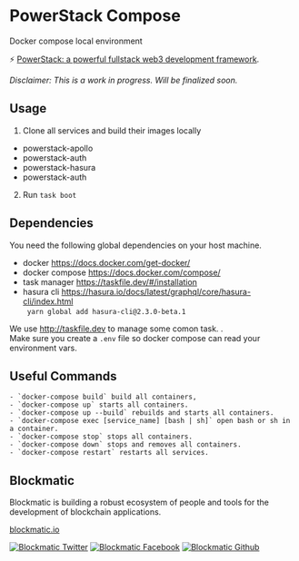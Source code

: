 # PowerStack Compose

Docker compose local environment

⚡️ [PowerStack: a powerful fullstack web3 development framework](https://powerstack.xyz).

_Disclaimer: This is a work in progress. Will be finalized soon._
## Usage

1) Clone all services and build their images locally

- powerstack-apollo  
- powerstack-auth   
- powerstack-hasura
- powerstack-auth

2) Run `task boot`

## Dependencies

You need the following global dependencies on your host machine.

- docker https://docs.docker.com/get-docker/
- docker compose https://docs.docker.com/compose/
- task manager https://taskfile.dev/#/installation
- hasura cli https://hasura.io/docs/latest/graphql/core/hasura-cli/index.html   
  ` yarn global add hasura-cli@2.3.0-beta.1`

We use http://taskfile.dev to manage some comon task.  .  
Make sure you create a `.env` file so docker compose can read your environment vars.

## Useful Commands

```
- `docker-compose build` build all containers,
- `docker-compose up` starts all containers.
- `docker-compose up --build` rebuilds and starts all containers.
- `docker-compose exec [service_name] [bash | sh]` open bash or sh in a container.
- `docker-compose stop` stops all containers.
- `docker-compose down` stops and removes all containers.
- `docker-compose restart` restarts all services.
```

## Blockmatic

Blockmatic is building a robust ecosystem of people and tools for the development of blockchain applications.

[blockmatic.io](https://blockmatic.io)

<!-- Please don't remove this: Grab your social icons from https://github.com/carlsednaoui/gitsocial -->

<!-- display the social media buttons in your README -->

[![Blockmatic Twitter][1.1]][1]
[![Blockmatic Facebook][2.1]][2]
[![Blockmatic Github][3.1]][3]

<!-- links to social media icons -->
<!-- no need to change these -->

<!-- icons with padding -->

[1.1]: http://i.imgur.com/tXSoThF.png 'twitter icon with padding'
[2.1]: http://i.imgur.com/P3YfQoD.png 'facebook icon with padding'
[3.1]: http://i.imgur.com/0o48UoR.png 'github icon with padding'

<!-- icons without padding -->

[1.2]: http://i.imgur.com/wWzX9uB.png 'twitter icon without padding'
[2.2]: http://i.imgur.com/fep1WsG.png 'facebook icon without padding'
[3.2]: http://i.imgur.com/9I6NRUm.png 'github icon without padding'

<!-- links to your social media accounts -->
<!-- update these accordingly -->

[1]: http://www.twitter.com/blockmatic_io
[2]: http://fb.me/blockmatic.io
[3]: http://www.github.com/blockmatic

<!-- Please don't remove this: Grab your social icons from https://github.com/carlsednaoui/gitsocial -->
